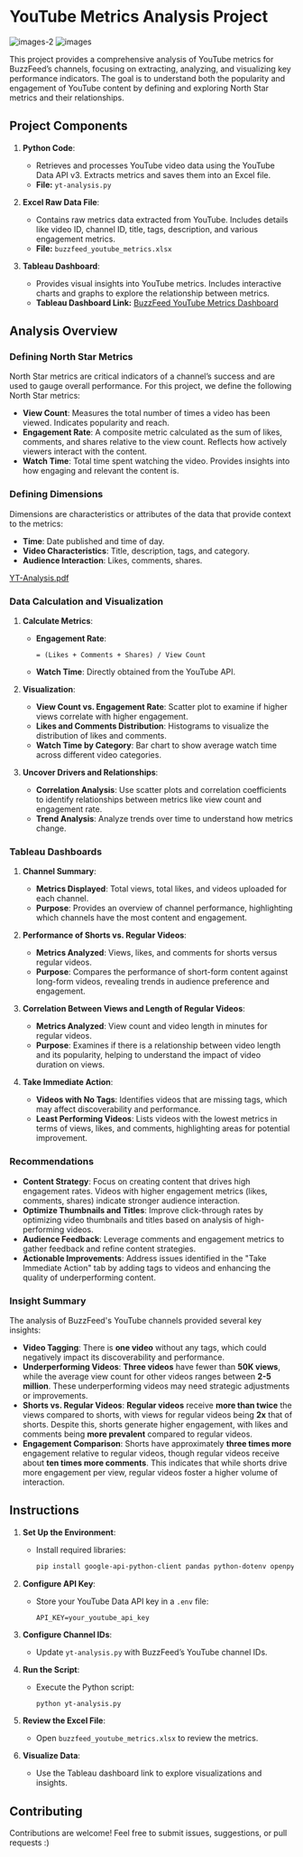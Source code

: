 # YouTube Metrics Analysis Project

![images-2](https://github.com/user-attachments/assets/ffa57701-17b0-48d4-a6aa-e4368110e666)
![images](https://github.com/user-attachments/assets/060f91ac-340f-4442-adcc-312b0f5734c0)

This project provides a comprehensive analysis of YouTube metrics for BuzzFeed’s channels, focusing on extracting, analyzing, and visualizing key performance indicators. The goal is to understand both the popularity and engagement of YouTube content by defining and exploring North Star metrics and their relationships.

## Project Components

1. **Python Code**:
   - Retrieves and processes YouTube video data using the YouTube Data API v3. Extracts metrics and saves them into an Excel file.
   - **File:** `yt-analysis.py`

2. **Excel Raw Data File**:
   - Contains raw metrics data extracted from YouTube. Includes details like video ID, channel ID, title, tags, description, and various engagement metrics.
   - **File:** `buzzfeed_youtube_metrics.xlsx`

3. **Tableau Dashboard**:
   - Provides visual insights into YouTube metrics. Includes interactive charts and graphs to explore the relationship between metrics.
   - **Tableau Dashboard Link:** [BuzzFeed YouTube Metrics Dashboard](https://your-tableau-link-here)

## Analysis Overview

### Defining North Star Metrics

North Star metrics are critical indicators of a channel’s success and are used to gauge overall performance. For this project, we define the following North Star metrics:

- **View Count**: Measures the total number of times a video has been viewed. Indicates popularity and reach.
- **Engagement Rate**: A composite metric calculated as the sum of likes, comments, and shares relative to the view count. Reflects how actively viewers interact with the content.
- **Watch Time**: Total time spent watching the video. Provides insights into how engaging and relevant the content is.

### Defining Dimensions

Dimensions are characteristics or attributes of the data that provide context to the metrics:

- **Time**: Date published and time of day.
- **Video Characteristics**: Title, description, tags, and category.
- **Audience Interaction**: Likes, comments, shares.

[YT-Analysis.pdf](https://github.com/user-attachments/files/16631543/YT-Analysis.pdf)

### Data Calculation and Visualization

1. **Calculate Metrics**:
   - **Engagement Rate**: 
     ```excel
     = (Likes + Comments + Shares) / View Count
     ```
   - **Watch Time**: Directly obtained from the YouTube API.

2. **Visualization**:
   - **View Count vs. Engagement Rate**: Scatter plot to examine if higher views correlate with higher engagement.
   - **Likes and Comments Distribution**: Histograms to visualize the distribution of likes and comments.
   - **Watch Time by Category**: Bar chart to show average watch time across different video categories.

3. **Uncover Drivers and Relationships**:
   - **Correlation Analysis**: Use scatter plots and correlation coefficients to identify relationships between metrics like view count and engagement rate.
   - **Trend Analysis**: Analyze trends over time to understand how metrics change.

### Tableau Dashboards

1. **Channel Summary**:
   - **Metrics Displayed**: Total views, total likes, and videos uploaded for each channel.
   - **Purpose**: Provides an overview of channel performance, highlighting which channels have the most content and engagement.

2. **Performance of Shorts vs. Regular Videos**:
   - **Metrics Analyzed**: Views, likes, and comments for shorts versus regular videos.
   - **Purpose**: Compares the performance of short-form content against long-form videos, revealing trends in audience preference and engagement.

3. **Correlation Between Views and Length of Regular Videos**:
   - **Metrics Analyzed**: View count and video length in minutes for regular videos.
   - **Purpose**: Examines if there is a relationship between video length and its popularity, helping to understand the impact of video duration on views.

4. **Take Immediate Action**:
   - **Videos with No Tags**: Identifies videos that are missing tags, which may affect discoverability and performance.
   - **Least Performing Videos**: Lists videos with the lowest metrics in terms of views, likes, and comments, highlighting areas for potential improvement.

### Recommendations

- **Content Strategy**: Focus on creating content that drives high engagement rates. Videos with higher engagement metrics (likes, comments, shares) indicate stronger audience interaction.
- **Optimize Thumbnails and Titles**: Improve click-through rates by optimizing video thumbnails and titles based on analysis of high-performing videos.
- **Audience Feedback**: Leverage comments and engagement metrics to gather feedback and refine content strategies.
- **Actionable Improvements**: Address issues identified in the "Take Immediate Action" tab by adding tags to videos and enhancing the quality of underperforming content.

### Insight Summary

The analysis of BuzzFeed's YouTube channels provided several key insights:

- **Video Tagging**: There is **one video** without any tags, which could negatively impact its discoverability and performance.
- **Underperforming Videos**: **Three videos** have fewer than **50K views**, while the average view count for other videos ranges between **2-5 million**. These underperforming videos may need strategic adjustments or improvements.
- **Shorts vs. Regular Videos**: **Regular videos** receive **more than twice** the views compared to shorts, with views for regular videos being **2x** that of shorts. Despite this, shorts generate higher engagement, with likes and comments being **more prevalent** compared to regular videos.
- **Engagement Comparison**: Shorts have approximately **three times more** engagement relative to regular videos, though regular videos receive about **ten times more comments**. This indicates that while shorts drive more engagement per view, regular videos foster a higher volume of interaction.

## Instructions

1. **Set Up the Environment**:
   - Install required libraries:
     ```bash
     pip install google-api-python-client pandas python-dotenv openpyxl
     ```

2. **Configure API Key**:
   - Store your YouTube Data API key in a `.env` file:
     ```
     API_KEY=your_youtube_api_key
     ```

3. **Configure Channel IDs**:
   - Update `yt-analysis.py` with BuzzFeed’s YouTube channel IDs.

4. **Run the Script**:
   - Execute the Python script:
     ```bash
     python yt-analysis.py
     ```

5. **Review the Excel File**:
   - Open `buzzfeed_youtube_metrics.xlsx` to review the metrics.

6. **Visualize Data**:
   - Use the Tableau dashboard link to explore visualizations and insights.

## Contributing

Contributions are welcome! Feel free to submit issues, suggestions, or pull requests :)
